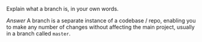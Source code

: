 Explain what a branch is, in your own words.

_Answer_
A branch is a separate instance of a codebase / repo, enabling you to make any number of changes without affecting the main project, usually in a branch called `master`.